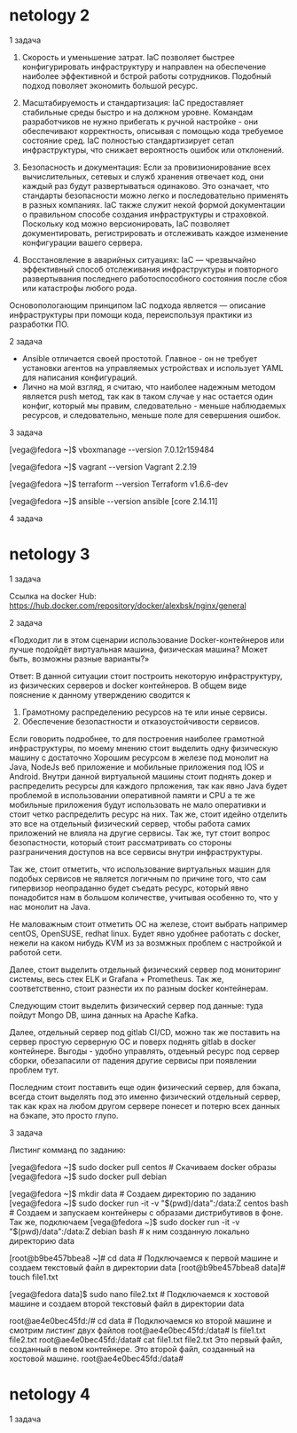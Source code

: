 # netology 2 

1 задача 

1) Скорость и уменьшение затрат. IaC позволяет быстрее конфигурировать инфраструктуру и направлен на обеспечение наиболее эффективной и бстрой работы сотрудников. Подобный подход поволяет экономить большой ресурс. 

2) Масштабируемость и стандартизация: IaC предоставляет стабильные среды быстро и на должном уровне. Командам разработчиков не нужно прибегать к ручной настройке - они обеспечивают корректность, описывая с помощью кода требуемое состояние сред. IaC полностью стандартизирует сетап инфраструктуры, что снижает вероятность ошибок или отклонений.

3) Безопасность и документация: Если за провизионирование всех вычислительных, сетевых и служб хранения отвечает код, они каждый раз будут развертываться одинаково. Это означает, что стандарты безопасности можно легко и последовательно применять в разных компаниях. IaC также служит некой формой документации о правильном способе создания инфраструктуры и страховкой. Поскольку код можно версионировать, IaC позволяет документировать, регистрировать и отслеживать каждое изменение конфигурации вашего сервера.

4) Восстановление в аварийных ситуациях: IaC — чрезвычайно эффективный способ отслеживания инфраструктуры и повторного развертывания последнего работоспособного состояния после сбоя или катастрофы любого рода.

Основопологающим принципом IaC подхода является — описание инфраструктуры при помощи кода, переиспользуя практики из разработки ПО. 

2 задача

- Ansible отличается своей простотой. Главное - он не требует установки агентов на управляемых устройствах и использует YAML для написания конфигураций.
- Лично на мой взгляд, я считаю, что наиболее надежным методом является push метод, так как в таком случае у нас остается один конфиг, который мы правим, следовательно - меньше наблюдаемых ресурсов, и следовательно, меньше поле для севершения ошибок.

3 задача

[vega@fedora ~]$ vboxmanage --version
7.0.12r159484

[vega@fedora ~]$ vagrant --version
Vagrant 2.2.19

[vega@fedora ~]$ terraform --version
Terraform v1.6.6-dev

[vega@fedora ~]$ ansible --version
ansible [core 2.14.11]

4 задача



# netology 3

1 задача

Ссылка на docker Hub: https://hub.docker.com/repository/docker/alexbsk/nginx/general

2 задача

«Подходит ли в этом сценарии использование Docker-контейнеров или лучше подойдёт виртуальная машина, физическая машина? Может быть, возможны разные варианты?»

Ответ:
В данной ситуации стоит построить некоторую инфраструктуру, из физических серверов и docker контейнеров. В общем виде пояснение к данному утверждению сводится к 

1. Грамотному распределению ресурсов на те или иные сервисы.
2. Обеспечение безопастности и отказоустойчивости сервисов.

Если говорить подробнее, то для построения наиболее грамотной инфраструктуры, по моему мнению стоит выделить одну физическую машину с достаточно Хорошим ресурсом в железе под монолит на Java, NodeJs веб приложение и мобильные приложения под IOS и Android. Внутри данной виртуальной машины  стоит поднять докер и распределить ресурсы для каждого прложения, так как явно Java будет проблемой в использовании оперативной памяти и CPU а те же мобильные приложения будут использовать не мало оперативки и стоит четко распределить ресурс на них. Так же, стоит идейно отделить это все на отдельный физический сервер, чтобы работа самих приложений не влияла на другие сервисы. Так же, тут стоит вопрос безопастности, который стоит рассматривать со стороны разграничения доступов на все сервисы внутри инфраструктуры.

Так же, стоит отметить, что использование виртуальных машин для подобых сервисов не является логичным по причине того, что сам гипервизор неопраданно будет съедать ресурс, который явно понадобится нам в большом количестве, учитывая особенно то, что у нас монолит на Java.

Не маловажным стоит отметить ОС на железе, стоит выбрать например centOS, OpenSUSE, redhat linux. Будет явно удобнее работать с docker, нежели на каком нибудь KVM из за возмжных проблем с настройкой и работой сети.

Далее, стоит выделить отдельный физический сервер под мониторинг системы, весь стек ELK и Grafana + Prometheus. Так же, соответственно, стоит разнести их по разным docker контейнерам. 

Следующим стоит выделить физический сервер под данные: туда пойдут Mongo DB, шина данных на Apache Kafkа.

Далее, отдельный сервер под gitlab CI/CD, можно так же поставить на сервер простую серверную ОС и поверх поднять gitlab в docker контейнере. Выгоды - удобно управлять, отдеьный ресурс под сервер сборки, обезапасили от падения другие сервисы при появлении проблем тут.

Последним стоит поставить еще один физический сервер, для бэкапа, всегда стоит выделять под это именно физический отдельный сервер, так как крах на любом другом сервере понесет и потерю всех данных на бэкапе, это просто глупо.

3 задача

Листинг комманд по заданию:

[vega@fedora ~]$ sudo docker pull centos # Скачиваем docker образы 
[vega@fedora ~]$ sudo docker pull debian

[vega@fedora ~]$ mkdir data # Создаем директорию по заданию
[vega@fedora ~]$ sudo docker run -it -v "$(pwd)/data":/data:Z centos bash # Создаем и запускаем контейнеры с образами дистрибутивов в фоне. Так же, подключаем
[vega@fedora ~]$ sudo docker run -it -v "$(pwd)/data":/data:Z debian bash # к ним созданную локально директорию data

[root@b9be457bbea8 ~]# cd data               # Подключаемся к первой машине и создаем текстовый файл в директории data
[root@b9be457bbea8 data]# touch file1.txt

[vega@fedora data]$ sudo nano file2.txt      # Подключаемся к хостовой машине и создаем второй текстовый файл в директории data

root@ae4e0bec45fd:/# cd data                 # Подключаемся ко второй машине и смотрим листинг двух файлов
root@ae4e0bec45fd:/data# ls
file1.txt  file2.txt
root@ae4e0bec45fd:/data# cat file1.txt file2.txt
Это первый файл, созданный в певом контейнере.
Это второй файл, созданный на хостовой машине.
root@ae4e0bec45fd:/data# 

# netology 4

1 задача

